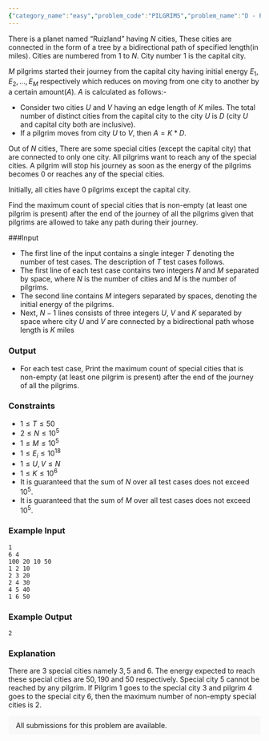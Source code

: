 ```yaml
---
{"category_name":"easy","problem_code":"PILGRIMS","problem_name":"D - Pilgrims Destination","problemComponents":{"constraints":"","constraintsState":false,"subtasks":"","subtasksState":false,"inputFormat":"","inputFormatState":false,"outputFormat":"","outputFormatState":false,"sampleTestCases":{}},"video_editorial_url":"","languages_supported":{"0":"CPP14","1":"C","2":"JAVA","3":"PYTH 3.6","4":"CPP17","5":"PYTH","6":"PYP3","7":"CS2","8":"ADA","9":"PYPY","10":"TEXT","11":"PAS fpc","12":"NODEJS","13":"RUBY","14":"PHP","15":"GO","16":"HASK","17":"TCL","18":"PERL","19":"SCALA","20":"LUA","21":"kotlin","22":"BASH","23":"JS","24":"LISP sbcl","25":"rust","26":"PAS gpc","27":"BF","28":"CLOJ","29":"R","30":"D","31":"CAML","32":"FORT","33":"ASM","34":"swift","35":"FS","36":"WSPC","37":"LISP clisp","38":"SQL","39":"SCM guile","40":"PERL6","41":"ERL","42":"CLPS","43":"ICK","44":"NICE","45":"PRLG","46":"ICON","47":"COB","48":"SCM chicken","49":"PIKE","50":"SCM qobi","51":"ST","52":"SQLQ","53":"NEM"},"max_timelimit":1,"source_sizelimit":50000,"problem_author":"adikr_singh","problem_tester":"","date_added":"6-04-2021","tags":{"0":"adikr_singh","1":"breadth","2":"depth","3":"easy","4":"greedy","5":"sorting","6":"spyb2021","7":"trees"},"problem_difficulty_level":"Easy","best_tag":"Breadth First Search","editorial_url":"https://discuss.codechef.com/problems/PILGRIMS","time":{"view_start_date":1618509602,"submit_start_date":1618509602,"visible_start_date":1618509602,"end_date":1735669800},"is_direct_submittable":false,"problemDiscussURL":"https://discuss.codechef.com/search?q=PILGRIMS","is_proctored":false,"visitedContests":{},"layout":"problem"}
---
```

There is a planet named “Ruizland” having $N$ cities, These cities are connected in the form of a tree by a bidirectional path of specified length(in miles). Cities are numbered from $1$ to $N$. City number $1$ is the capital city.

$M$ pilgrims started their journey from the capital city having initial energy $E_1, E_2, \ldots, E_M$ respectively which reduces on moving from one city to another by a certain amount$(A)$.
$A$ is calculated as follows:-
- Consider two cities $U$ and $V$ having an edge length of $K$ miles.
The total number of distinct cities from the capital city to the city $U$ is $D$ (city $U$ and capital city both are inclusive).
- If a pilgrim moves from city $U$ to $V$, then $A=K*D$.

Out of $N$ cities, There are some special cities (except the capital city) that are connected to only one city. All pilgrims want to reach any of the special cities. A pilgrim will stop his journey as soon as the energy of the pilgrims becomes $0$ or reaches any of the special cities.

Initially, all cities have $0$ pilgrims except the capital city.

Find the maximum count of special cities that is non-empty (at least one pilgrim is present) after the end of the journey of all the pilgrims given that pilgrims are allowed to take any path during their journey.

###Input
- The first line of the input contains a single integer $T$ denoting the number of test cases. The description of $T$ test cases follows.
- The first line of each test case contains two integers $N$ and $M$ separated by space, where $N$ is the number of cities and $M$ is the number of pilgrims.
- The second line contains $M$ integers separated by spaces, denoting the initial energy of the pilgrims.
- Next, $N-1$ lines consists of three integers $U$, $V$ and $K$ separated by space where city $U$ and $V$ are connected by a bidirectional path whose length is $K$ miles

### Output
- For each test case, Print the maximum count of special cities that is non-empty (at least one pilgrim is present) after the end of the journey of all the pilgrims.

### Constraints
- $1 \leq T \leq 50$
- $2 \leq N \leq 10^5$
- $1 \leq M \leq 10^5$
- $1 \leq E_i \leq 10^{18}$
- $1 \leq U, V \leq N$
- $1 \leq K \leq 10^6$
- It is guaranteed that the sum of $N$ over all test cases does not exceed $10^5$.
- It is guaranteed that the sum of $M$ over all test cases does not exceed $10^5$.

### Example Input
```
1
6 4
100 20 10 50
1 2 10
2 3 20
2 4 30
4 5 40
1 6 50
```

### Example Output
```
2
```

### Explanation
There are $3$ special cities namely $3, 5$ and $6$. The energy expected to reach these special cities are $50, 190$ and $50$ respectively. Special city $5$ cannot be reached by any pilgrim. If Pilgrim $1$ goes to the special city $3$ and pilgrim $4$ goes to the special city $6$, then the maximum number of non-empty special cities is $2$.

<aside style='background: #f8f8f8;padding: 10px 15px;'><div>All submissions for this problem are available.</div></aside>